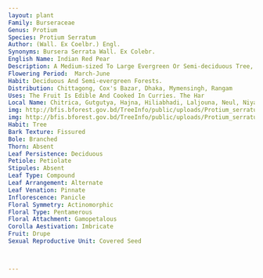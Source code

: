 ```yaml
---
layout: plant
Family: Burseraceae
Genus: Protium
Species: Protium Serratum
Author: (Wall. Ex Coelbr.) Engl. 
Synonyms: Bursera Serrata Wall. Ex Colebr.
English Name: Indian Red Pear
Description: A Medium-sized To Large Evergreen Or Semi-deciduous Tree, Bark Brownish Or Light Grey, Fissured, Blaze Pinkish Or Reddish-brown. Leaves Imparipinnate, Up To 30 Cm Long, Leaflets 4-6 Pairs, Opposite Or Nearly So, Up To 8 Ã— 3 Cm, Petiolate, Petioles C 1 Cm Long, Leaf Blade Ovate-lanceolate, Acuminate At The Apex, Oblique At The Base, Entire Or Sometimes Serrulate-crenate, Pubescent When Young, Ultimately Glabrous Above, Thinly Pubescent Beneath, Tertiary Veins Reticulate And Prominent.Flowers In Axillary, Lax Panicles, Rather Shorter Than The Leaves, C 2 Mm Long, Pedicels Up To 2.5 Mm Long. Sepals 5, Up To 1.0 Ã— 0.5 Mm, Toothed. Petals Up To 2.0 Ã— 1.5 Mm, Reflexed, Inserted Below The Disc. Stamens 10, Filaments Dilated At The Base, Anthers Oblong, Basifixed, Filaments Slender, Up To 0.3 Mm Long. Ovary Surrounded By The Crenate Disc, Stigma Sessile Or With Very Short Style. Fruit A Drupe, Up To 2 Cm Across On Thick Peduncle, Globose Or 2-3 Lobed, Smooth, Green To Light Reddish When Ripe. Seeds 1-3.
Flowering Period:  March-June
Habit: Deciduous And Semi-evergreen Forests.
Distribution: Chittagong, Cox's Bazar, Dhaka, Mymensingh, Rangam
Uses: The Fruit Is Edible And Cooked In Curries. The Har
Local Name: Chitrica, Gutgutya, Hajna, Hiliabhadi, Laljouna, Neul, Niyar, 
img: http://bfis.bforest.gov.bd/TreeInfo/public/uploads/Protium_serratum.jpg
img: http://bfis.bforest.gov.bd/TreeInfo/public/uploads/Protium_serratum1.jpg
Habit: Tree
Bark Texture: Fissured
Bole: Branched
Thorn: Absent
Leaf Persistence: Deciduous
Petiole: Petiolate
Stipules: Absent
Leaf Type: Compound
Leaf Arrangement: Alternate
Leaf Venation: Pinnate
Inflorescence: Panicle
Floral Symmetry: Actinomorphic
Floral Type: Pentamerous
Floral Attachment: Gamopetalous
Corolla Aestivation: Imbricate
Fruit: Drupe
Sexual Reproductive Unit: Covered Seed



---
```


